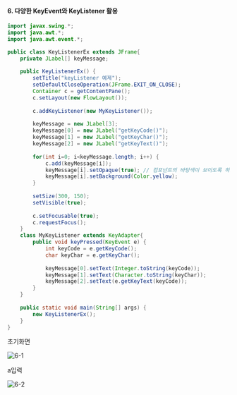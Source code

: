 #### 6. 다양한 KeyEvent와 KeyListener 활용

```java
import javax.swing.*;
import java.awt.*;
import java.awt.event.*;

public class KeyListenerEx extends JFrame{
	private JLabel[] keyMessage;
	
	public KeyListenerEx() {
		setTitle("keyListener 예제");
		setDefaultCloseOperation(JFrame.EXIT_ON_CLOSE);
		Container c = getContentPane();
		c.setLayout(new FlowLayout());
		
		c.addKeyListener(new MyKeyListener());
		
		keyMessage = new JLabel[3];
		keyMessage[0] = new JLabel("getKeyCode()");
		keyMessage[1] = new JLabel("getKeyChar()");
		keyMessage[2] = new JLabel("getKeyText()");
		
		for(int i=0; i<keyMessage.length; i++) {
			c.add(keyMessage[i]);
			keyMessage[i].setOpaque(true); // 컴포넌트의 바탕색이 보이도록 하기 위해서는 컴포넌트가 불투명하게 지정되어야한다
			keyMessage[i].setBackground(Color.yellow);
		}
		
		setSize(300, 150);
		setVisible(true);
		
		c.setFocusable(true);
		c.requestFocus();
	}
	class MyKeyListener extends KeyAdapter{
		public void keyPressed(KeyEvent e) {
			int keyCode = e.getKeyCode();
			char keyChar = e.getKeyChar();
			
			keyMessage[0].setText(Integer.toString(keyCode));
			keyMessage[1].setText(Character.toString(keyChar));
			keyMessage[2].setText(e.getKeyText(keyCode));
		}
	}
	
	public static void main(String[] args) {
		new KeyListenerEx();
	}
}
```
초기화면

![6-1](https://user-images.githubusercontent.com/66901172/92073569-f9f7fe00-edee-11ea-80d3-7dc94ff3f977.PNG)

a입력

![6-2](https://user-images.githubusercontent.com/66901172/92073570-f9f7fe00-edee-11ea-9c52-e014e5fa3a24.PNG)

